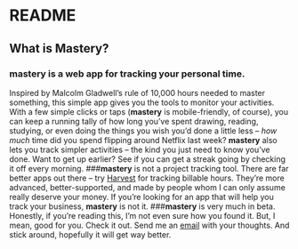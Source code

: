# README

## What is Mastery?

### **mastery** is a web app for tracking your personal time.
Inspired by Malcolm Gladwell’s rule of 10,000 hours needed to master something, this simple app gives you the tools to monitor your activities. With a few simple clicks or taps (**mastery** is mobile-friendly, of course), you can keep a running tally of how long you’ve spent drawing, reading, studying, or even doing the things you wish you’d done a little less – *how much* time did you spend flipping around Netflix last week?
**mastery** also lets you track simpler activities – the kind you just need to know you’ve done. Want to get up earlier? See if you can get a streak going by checking it off every morning.
###**mastery** is not a project tracking tool.
There are far better apps out there – try <a href="http://www.getharvest.com/" target="_blank">Harvest</a> for tracking billable hours. They’re more advanced, better-supported, and made by people whom I can only assume really deserve your money. If you’re looking for an app that will help you track your business, **mastery** is not it.
###**mastery** is very much in beta.
Honestly, if you’re reading this, I’m not even sure how you found it. But, I mean, good for you. Check it out. Send me an <a href="http://bensaufley.com/contact" target="_blank">email</a> with your thoughts. And stick around, hopefully it will get way better.